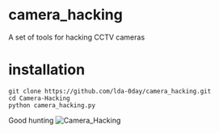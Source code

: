 # camera_hacking
A set of tools for hacking CCTV cameras
# installation 
    git clone https://github.com/lda-0day/camera_hacking.git
    cd Camera-Hacking
    python camera_hacking.py 
Good hunting
![Camera_Hacking](https://github.com/lda-0day/camera_hacking/assets/142007052/c2981c22-6e5e-441b-90ff-8fa62c24a005)
